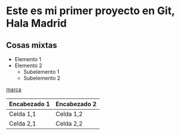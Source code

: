 # Este es mi primer proyecto en Git, Hala Madrid

## Cosas mixtas 
- Elemento 1
- Elemento 2
  - Subelemento 1
  - Subelemento 2



[marca](https://www.marca.com/)


| Encabezado 1 | Encabezado 2 |
|--------------|--------------|
| Celda 1,1    | Celda 1,2    |
| Celda 2,1    | Celda 2,2    |



